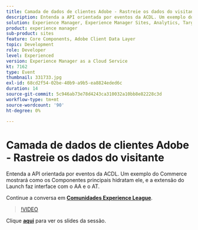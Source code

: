 ```yaml
---
title: Camada de dados de clientes Adobe - Rastreie os dados do visitante
description: Entenda a API orientada por eventos da ACDL. Um exemplo do Commerce mostrará como os Componentes principais hidratam ele, e a extensão do Launch faz interface com o AA e o AT. Esta sessão foi entregue como parte do evento Conteúdo do Adobe Developers Live.
solution: Experience Manager, Experience Manager Sites, Analytics, Target
product: experience manager
sub-product: sites
feature: Core Components, Adobe Client Data Layer
topic: Development
role: Developer
level: Experienced
version: Experience Manager as a Cloud Service
kt: 7162
type: Event
thumbnail: 331733.jpg
exl-id: 68cd2f54-02be-40b9-a9b5-ea8824eded6c
duration: 14
source-git-commit: 5c946ab73e78d4243ca310032a10bb8e82228c3d
workflow-type: tm+mt
source-wordcount: '90'
ht-degree: 0%

---
```


# Camada de dados de clientes Adobe - Rastreie os dados do visitante

Entenda a API orientada por eventos da ACDL. Um exemplo do Commerce mostrará como os Componentes principais hidratam ele, e a extensão do Launch faz interface com o AA e o AT.

Continue a conversa em **[Comunidades Experience League](https://adobe.ly/36Yd3v6)**.

>[!VIDEO](https://video.tv.adobe.com/v/331733/?quality=12&learn=on&hidetitle=true)

Clique **[aqui](/help/adobe-developers-live/assets/adobe-client-data-layer.pdf)** para ver os slides da sessão.
